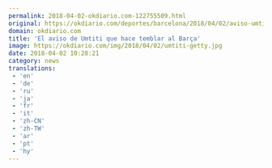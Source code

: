 ```yaml
---
permalink: 2018-04-02-okdiario.com-122755509.html
original: https://okdiario.com/deportes/barcelona/2018/04/02/aviso-umtiti-que-hace-temblar-barca-2051711
domain: okdiario.com
title: 'El aviso de Umtiti que hace temblar al Barça'
image: https://okdiario.com/img/2018/04/02/umtiti-getty.jpg
date: 2018-04-02 10:28:21
category: news
translations: 
 - 'en'
 - 'de'
 - 'ru'
 - 'ja'
 - 'fr'
 - 'it'
 - 'zh-CN'
 - 'zh-TW'
 - 'ar'
 - 'pt'
 - 'hy'
---
```


